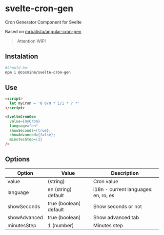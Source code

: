 # svelte-cron-gen
Cron Generator Component for Svelte

Based on [mrbatista/angular-cron-gen](https://github.com/mrbatista/angular-cron-gen)

> Attention WIP!

## Instalation

```sh
#Should be:
npm i @cosminm/svelte-cron-gen
```


## Use

```html
<script>
  let myCron = '0 0/0 * 1/1 * ? *'
</script>

<SvelteCronGen
  value={myCron}
  language="en"
  showSeconds={true};
  showAdvanced={false};
  minutesStep={1}
/>
```

## Options

| Option | Value | Description |
| --- | --- | --- |
| value | (string) | Cron value |
| language | en (string) default | i18n - current languages: en, ro, es |
| showSeconds | true (boolean) default | Show seconds or not |
| showAdvanced | true (boolean) | Show advanced tab |
| minutesStep | 1 (number) | Minutes step |
